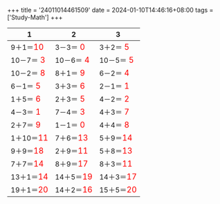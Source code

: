 +++ 
title = '24011014461509' 
date = 2024-01-10T14:46:16+08:00 
tags = ['Study-Math'] 
+++ 

1 | 2 | 3 
-- | -- | -- 
9＋1＝<font color=red size=4>10</font> | 3－3＝<font color=red size=4> 0</font> | 3＋2＝<font color=red size=4> 5</font> 
10－7＝<font color=red size=4> 3</font> | 10－6＝<font color=red size=4> 4</font> | 10－5＝<font color=red size=4> 5</font> 
10－2＝<font color=red size=4> 8</font> | 8＋1＝<font color=red size=4> 9</font> | 6－2＝<font color=red size=4> 4</font> 
6－1＝<font color=red size=4> 5</font> | 3＋3＝<font color=red size=4> 6</font> | 2－1＝<font color=red size=4> 1</font> 
1＋5＝<font color=red size=4> 6</font> | 2＋3＝<font color=red size=4> 5</font> | 4－2＝<font color=red size=4> 2</font> 
4－3＝<font color=red size=4> 1</font> | 7－4＝<font color=red size=4> 3</font> | 4＋3＝<font color=red size=4> 7</font> 
2＋7＝<font color=red size=4> 9</font> | 1－1＝<font color=red size=4> 0</font> | 4＋4＝<font color=red size=4> 8</font> 
1＋10＝<font color=red size=4>11</font> | 7＋6＝<font color=red size=4>13</font> | 5＋9＝<font color=red size=4>14</font> 
9＋9＝<font color=red size=4>18</font> | 2＋9＝<font color=red size=4>11</font> | 5＋8＝<font color=red size=4>13</font> 
7＋7＝<font color=red size=4>14</font> | 8＋9＝<font color=red size=4>17</font> | 8＋3＝<font color=red size=4>11</font> 
13＋1＝<font color=red size=4>14</font> | 14＋5＝<font color=red size=4>19</font> | 14＋3＝<font color=red size=4>17</font> 
19＋1＝<font color=red size=4>20</font> | 14＋2＝<font color=red size=4>16</font> | 15＋5＝<font color=red size=4>20</font> 

